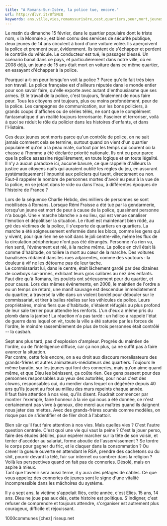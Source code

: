 ```yaml
---
title: "A Romans-Sur-Isère, la police tue, encore."
url: http://dlvr.it/8f5McQ
keywords: ans,ville,vies,romanssurisère,cest,quartiers,peur,mort,jeunes,quartier,faire
---
```

Le matin du dimanche 15 février, dans le quartier populaire dont le triste nom, « la Monnaie », est bien connu des services de sécurité publique, deux jeunes de 14 ans circulent à bord d'une voiture volée. Ils aperçoivent la police et prennent peur, évidemment. Ils tentent de s'échapper et perdent le contrôle du véhicule. Le conducteur est tué, le passager blessé. Un scénario banal dans ce pays, et particulièrement dans notre ville, où en 2008 déjà, un jeune de 15 ans était mort en voiture dans ce même quartier, en essayant d'échapper à la police.

Pourquoi a-t-on peur lorsqu'on voit la police ? Parce qu'elle fait très bien son travail. La police française est d'ailleurs réputée dans le monde entier pour son savoir faire, qu'elle exporte avec autant d'enthousiasme que ses armes. Et le travail de la police, c'est toujours, finalement de nous faire peur. Tous les citoyens ont toujours, plus ou moins profondément, peur de la police. Les campagnes de communication, sur les bons policiers, à grands coups d'affiches ou de séries télés, ne sont que le complément fantasmatique d'un réalité toujours terrorisante. Fasciner et terroriser, voilà à quoi se réduit le rôle du policier dans les histoires d'enfants, et dans l'Histoire.

Ces deux jeunes sont morts parce qu'un contrôle de police, on ne sait jamais comment cela se termine, surtout quand on vient d'un quartier populaire et qu'on a la peau mate, surtout par les temps qui courent où la chasse à l'homme a été déclarée priorité nationale. Ils ont eu peur parce que la police assassine régulièrement, en toute logique et en toute légalité. Il n'y a aucun paradoxe ici, aucune bavure, ce que rappelle d'ailleurs la justice aux citoyens naïfs qui auraient oublié les règles du jeu, en assurant systématiquement l'impunité aux policiers qui tuent, directement ou non. Faut-il rappeler le nombre de personnes mortes d'avoir eu peur à la vue de la police, en se jetant dans le vide ou dans l'eau, à différentes époques de l'histoire de France ?

Lors de la séquence Charlie Hebdo, des milliers de personnes se sont mobilisées à Romans. Lorsque Rémi Fraisse a été tué par la gendarmerie, lorsqu'un jeune est mort de peur à cause de la police, quasiment personne n'a bougé. Une « marche blanche » a eu lieu, qui est venue canaliser l'émotion et dépolitiser la situation. Le rituel est maintenant bien rôdé, au gré des victimes de la police, il s'exporte de quartiers en quartiers. La marche a été soigneusement enfermée dans les blocs, comme les gens qui y vivent, pour que rien ne se voit dans le joli centre-ville, même les flux de la circulation périphérique n'ont pas été dérangés. Personne n'a rien vu, rien senti, l'événement est nié, à la racine même. La police en civil était là comme d'habitude, on tolère la mort au cœur de la marche. Des voitures banalisées rôdaient dans les rues adjacentes, comme des vautours : la douleur à vif ne les détourne pas de leur tache.\
Le commissariat lui, dans le centre, était lâchement gardé par des dizaines de cowboys sur-armés, exhibant leurs gros calibres au nez des enfants. Faut dire qu'à Romans, les poulets ont sérieusement peur du quartier, et pour cause. Lors des mêmes événements, en 2008, le maintien de l'ordre a eu un temps de retard, une manif sauvage est descendue immédiatement du quartier, a traversé la ville dans un violent bordel pour débouler sur le commissariat, et tirer à balles réelles sur les véhicules de police. Leurs propriétaires, moins fiers que d'habitude, s'étaient réfugiés au plus profond de leur sale terrier pour attendre les renforts. L'un d'eux a même pris du plomb dans la jambe ! La réaction n'a pas tardé : un hélico a rappelé l'état de guerre dans lequel on vit, toute la ville a été saturée par les forces de l'ordre, le moindre rassemblement de plus de trois personnes était contrôlé -- la casbah.

Sept ans plus tard, pas d'explosion d'ampleur. Progrès du maintien de l'ordre, ou de l'intelligence diffuse, car ça non plus, ça ne suffit pas à faire avancer la situation.\
Par contre, cette fois encore, on a eu droit aux discours moralisateurs des grands-frères et autres animateurs-médiateurs des quartiers. Toujours le même baratin, sur les jeunes qui font des conneries, mais qu'on aime quand même, et que Dieu les bénissent, ça coûte rien. Ces gens passent pour des personnes responsables aux yeux des autorités, pour nous c'est des clowns, responsables oui, du merdier dans lequel on dégénère depuis 40 ans qu'ils jouent au foot au milieu des murs repeints chaque année.\
Il faut faire attention à nos vies, qu'ils disent. Faudrait commencer par montrer l'exemple, faire honneur à la vie qui nous a été donnée, ce n'est certainement pas vivre à genoux, dire merci aux maîtres quand ils daignent nous jeter des miettes. Avec des grands-frères soumis comme modèles, on risque pas de s'identifier et de filer droit à l'abattoir.

Bien sûr qu'il faut faire attention à nos vies. Mais quelles vies ? C'est l'autre question centrale. C'est quoi une vie qui vaut la peine ? C'est la jouer perso, faire des études débiles, pour espérer marcher sur la tête de son voisin, et tenter d'accéder au salariat, forme aboutie de l'asservissement ? Se tordre le corps pour gagner du fric, et le claquer dans la consommation ? Ou crever la gueule ouverte en attendant le RSA, prendre des cachetons ou du shit, pourrir devant la télé, fuir sur internet ou sombrer dans la religion ? Voilà les perspectives quand on fait pas de conneries. Désolé, mais on aspire à mieux.\
Tant que l'avenir sera aussi terne, il y aura des pétages de câbles. Ce que vous appelez des conneries de jeunes sont le signe d'une vitalité incompressible dans les mâchoires du système.

Il y a sept ans, la victime s'appelait Iliès, cette année, c'est Eliès. 15 ans, 14 ans. Dieu ne joue pas aux dés, cette histoire est politique. S'indigner, c'est refuser de comprendre et toujours attendre, s'organiser est autrement plus courageux, difficile et réjouissant.

1000communes \[chez\] riseup.net
